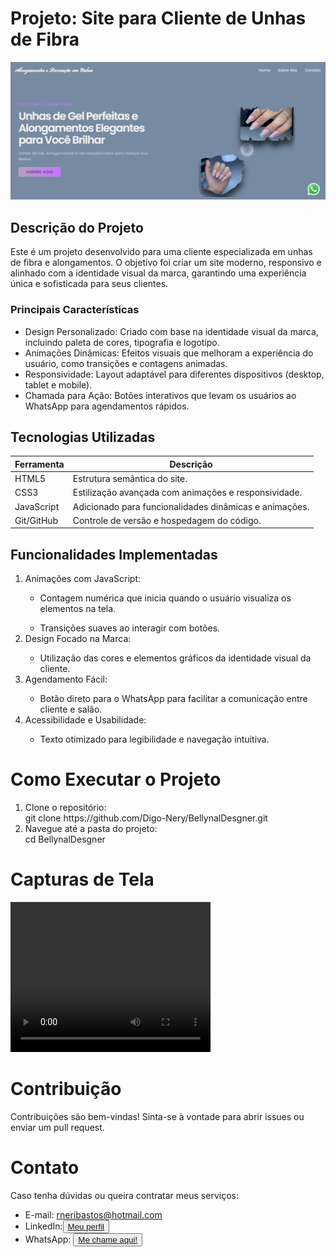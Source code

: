 # Projeto: Site para Cliente de Unhas de Fibra

<img src="assest/CapReadme.png">

## Descrição do Projeto

Este é um projeto desenvolvido para uma cliente especializada em unhas de fibra e alongamentos. O objetivo foi criar um site moderno, responsivo e alinhado com a identidade visual da marca, garantindo uma experiência única e sofisticada para seus clientes.

### Principais Características
+ Design Personalizado: Criado com base na identidade visual da marca, incluindo paleta de cores, tipografia e logotipo.
+ Animações Dinâmicas: Efeitos visuais que melhoram a experiência do usuário, como transições e contagens animadas.
+ Responsividade: Layout adaptável para diferentes dispositivos (desktop, tablet e mobile).
+ Chamada para Ação: Botões interativos que levam os usuários ao WhatsApp para agendamentos rápidos.

## Tecnologias Utilizadas
<table>
  <tr>
            <th>Ferramenta</th>
            <th>Descrição</th>
          
  </tr>
 <tbody>
      <tr>
            <td>HTML5</td>
            <td>	Estrutura semântica do site.</td>
           
   </tr>
        <tr>
            <td>CSS3</td>
            <td>Estilização avançada com animações e responsividade.</td>
      </tr>
        <tr>
            <td>JavaScript</td>
            <td>Adicionado para funcionalidades dinâmicas e animações.</td>
           
  </tr>
  <tr>

  <td>Git/GitHub</td>
    <td>Controle de versão e hospedagem do código.</td>
    
  </tr>
    </tbody>
  
</table>

## Funcionalidades Implementadas
<ol>
  <li>Animações com JavaScript:  </li>
  <ul> <li>Contagem numérica que inicia quando o usuário visualiza os elementos na tela. </li> </ul>
   <ul> <li>Transições suaves ao interagir com botões. </li> </ul>
   
  <li>Design Focado na Marca:</li>
  <ul> <li> Utilização das cores e elementos gráficos da identidade visual da cliente.</li> </ul>
   
  <li>Agendamento Fácil:</li>
  <ul> <li>  Botão direto para o WhatsApp para facilitar a comunicação entre cliente e salão.</li> </ul>
    <li>Acessibilidade e Usabilidade:</li>
    <ul> <li>Texto otimizado para legibilidade e navegação intuitiva. </li> </ul>
</ol>

# Como Executar o Projeto
<ol>
  <li> Clone o repositório: </li>
  git clone <href>https://github.com/Digo-Nery/BellynalDesgner.git</href> 
   <li> Navegue até a pasta do projeto: </li>
   <href> cd BellynalDesgner</href>

</ol>

# Capturas de Tela

<video width="320" height="240" controls="controls" autoplay="autoplay">
<source src="" type="video/mp4">
<object data="" width="320" height="240">
<embed width="320" height="240" src="Yes Bank Advertisment.mp4">
</object>
</video>

# Contribuição
Contribuições são bem-vindas! Sinta-se à vontade para abrir issues ou enviar um pull request.

# Contato
Caso tenha dúvidas ou queira contratar meus serviços:

+ E-mail: rneribastos@hotmail.com
+ LinkedIn:<button   class="section--descubra"> <a href="https://www.linkedin.com/in/rodrigo-neri-bastos-064859285/">Meu perfil </a></button>
+ WhatsApp: <button   class="section--descubra"> <a href="https://w.app/ajQOKM">Me chame aqui!</a></button>
